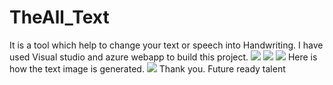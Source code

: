 # TheAll_Text
It is a tool which help to change your text  or speech into Handwriting.
I have used Visual studio and azure webapp to build this project.
![](Screenshot_20220330-204312.jpg)
![](Screenshot_20220330-204315.jpg)
![](Screenshot_20220330-204324.jpg)
Here is how the text image is generated.
![](download%20(1).jpeg)
Thank you.
Future ready talent
